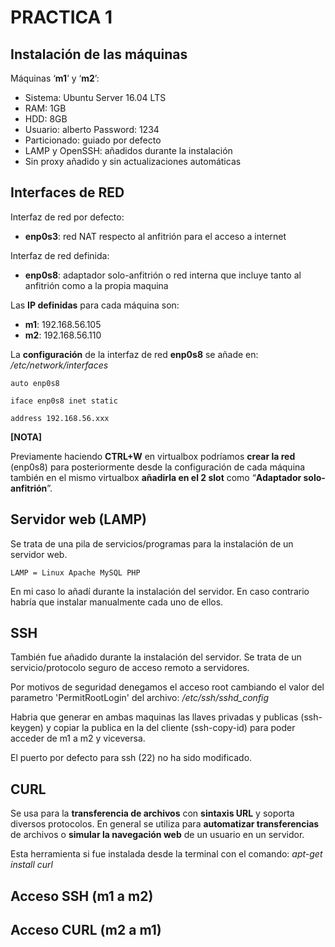# PRACTICA 1

## Instalación de las máquinas
Máquinas ‘**m1**’ y ‘**m2**’:

- Sistema: Ubuntu Server 16.04 LTS
- RAM: 1GB
- HDD: 8GB 
- Usuario: alberto   Password: 1234
- Particionado: guiado por defecto
- LAMP y OpenSSH: añadidos durante la instalación
- Sin proxy añadido y sin actualizaciones automáticas

## Interfaces de RED
Interfaz de red por defecto:
 
- **enp0s3**: red NAT respecto al anfitrión para el acceso a internet

Interfaz de red definida:

- **enp0s8**: adaptador solo-anfitrión o red interna que incluye tanto al anfitrión como a la propia maquina

Las **IP definidas** para cada máquina son:

- **m1**:  192.168.56.105
- **m2**:  192.168.56.110


La **configuración** de la interfaz de red **enp0s8** se añade en:
_/etc/network/interfaces_

	auto enp0s8

	iface enp0s8 inet static

	address 192.168.56.xxx


**[NOTA]**

Previamente haciendo **CTRL+W** en virtualbox podríamos **crear la red** (enp0s8) para posteriormente desde la configuración de cada máquina también en el mismo virtualbox **añadirla en el 2 slot** como “**Adaptador solo-anfitrión**”.

## Servidor web (LAMP)
Se trata de una pila de servicios/programas para la instalación de un servidor web.
 
	LAMP = Linux Apache MySQL PHP

En mi caso lo añadí durante la instalación del servidor. En caso contrario habría que instalar manualmente cada uno de ellos.

## SSH
También fue añadido durante la instalación del servidor. Se trata de un servicio/protocolo seguro de acceso remoto a servidores.

Por motivos de seguridad denegamos el acceso root cambiando el valor del parametro 'PermitRootLogin' del archivo: _/etc/ssh/sshd_config_

Habria que generar en ambas maquinas las llaves privadas y publicas (ssh-keygen) y copiar la publica en la del cliente (ssh-copy-id) para poder acceder de m1 a m2 y viceversa.

El puerto por defecto para ssh (22) no ha sido modificado.

## CURL
Se usa para la **transferencia de archivos** con **sintaxis URL** y soporta diversos protocolos. En general se utiliza para **automatizar transferencias** de archivos o **simular la navegación web** de un usuario en un servidor.

Esta herramienta si fue instalada desde la terminal con el comando: _apt-get install curl_

## Acceso SSH (m1 a m2)

## Acceso CURL (m2 a m1)
